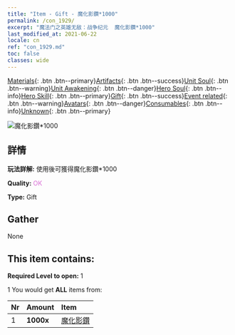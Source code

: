```yaml
---
title: "Item - Gift - 魔化影鑽*1000"
permalink: /con_1929/
excerpt: "魔法门之英雄无敌：战争纪元  魔化影鑽*1000"
last_modified_at: 2021-06-22
locale: cn
ref: "con_1929.md"
toc: false
classes: wide
---
```

 [Materials](/ItemsCN/){: .btn .btn--primary}[Artifacts](/ItemsCN/Artifacts/){: .btn .btn--success}[Unit Soul](/ItemsCN/UnitSoul/){: .btn .btn--warning}[Unit Awakening](/ItemsCN/UnitAwakening/){: .btn .btn--danger}[Hero Soul](/ItemsCN/HeroSoul/){: .btn .btn--info}[Hero Skill](/ItemsCN/HeroSkill/){: .btn .btn--primary}[Gift](/ItemsCN/Gift/){: .btn .btn--success}[Event related](/ItemsCN/Events/){: .btn .btn--warning}[Avatars](/ItemsCN/Avatars/){: .btn .btn--danger}[Consumables](/ItemsCN/Consumables/){: .btn .btn--info}[Unknown](/ItemsCN/Unknown/){: .btn .btn--primary}

 ![魔化影鑽*1000](/images/t/i_10040.png)

## 詳情
 **玩法詳解:** 使用後可獲得魔化影鑽*1000

 **Quality:** <span style="color: #DA70D6">OK</span>

 **Type:** Gift

## Gather

  None

## This item contains:

 **Required Level to open:** 1

 1 You would get **ALL** items  from:

  | Nr | Amount |     Item    |
  |:---|:-------|:------------|
  | 1 |  **1000x** | [魔化影鑽](/cn/Items/con_554/) |  | 
